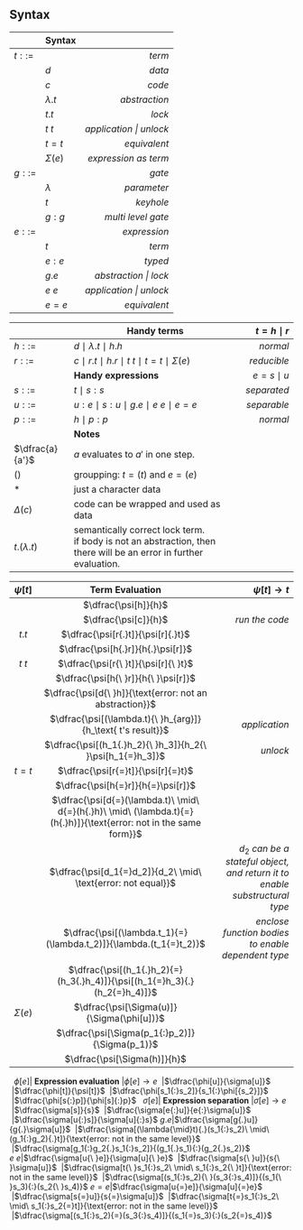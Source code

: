 <? Part of the TAPL project, under the Apache License v2.0 with LLVM
   Exceptions. See /LICENSE for license information.
   SPDX-License-Identifier: Apache-2.0 WITH LLVM-exception ?>

## Syntax

&nbsp;|**Syntax**|&nbsp;
---|---|---:
$t ::=$ || *term*
&nbsp;| $d$ | *data*
&nbsp;| $c$ | *code*
&nbsp;| $\lambda.t$ | *abstraction*
&nbsp;| $t{.}t$ | *lock*
&nbsp;| $t{\ }t$ | *application \| unlock*
&nbsp;| $t{=}t$ | *equivalent*
&nbsp;| $\Sigma(e)$ | *expression as term*
$g ::=$ || *gate*
&nbsp;| $\lambda$ | *parameter*
&nbsp;| $t$ | *keyhole*
&nbsp;| $g{:}g$ | *multi level gate*
$e ::=$ || *expression*
&nbsp;| $t$ | *term*
&nbsp;| $e{:}e$ | *typed*
&nbsp;| $g{.}e$ | *abstraction \| lock*
&nbsp;| $e{\ }e$ | *application \| unlock*
&nbsp;| $e{=}e$ | *equivalent*

&nbsp;|**Handy terms**| $t = h{\mid}r$
---|---|--:
$h ::=$| $d\ \mid\ \lambda.t\ \mid\ h{.}h$ | *normal*
$r ::=$| $c\ \mid\ r{.}t\ \mid\ h{.}r\ \mid\ t{\ }t\ \mid\ t{=}t\ \mid\ \Sigma(e)$ | *reducible*
&nbsp;|**Handy expressions**| $e=s{\mid}u$
$s ::=$| $t\ \mid\ s{:}s$ | *separated*
$u ::=$| $u{:}e\ \mid\ s{:}u\ \mid\ g{.}e\ \mid\ e{\ }e\ \mid\ e{=}e$ | *separable*
$p ::=$| $h\ \mid\ p{:}p$ | *normal*
&nbsp;|**Notes**
$\dfrac{a}{a'}$| $a$ evaluates to $a'$ in one step.
$()$| groupping: $t{=}(t)$ and $e{=}(e)$
$*$| just a character data
$\Delta(c)$| code can be wrapped and used as data
$t.(\lambda.t)$| semantically correct lock term.<br> if body is not an abstraction, then there will be an error in further evaluation.

$\psi[t]$| **Term Evaluation** |$\psi[t] \to t$
:-:|:-:|--:
&nbsp;|$\dfrac{\psi[h]}{h}$
&nbsp;|$\dfrac{\psi[c]}{h}$| *run the code*
$t{.}t$|$\dfrac{\psi[r{.}t]}{\psi[r]{.}t}$
&nbsp;|$\dfrac{\psi[h{.}r]}{h{.}\psi[r]}$
$t{\ }t$|$\dfrac{\psi[r{\ }t]}{\psi[r]{\ }t}$
&nbsp;|$\dfrac{\psi[h{\ }r]}{h{\ }\psi[r]}$
&nbsp;|$\dfrac{\psi[d{\ }h]}{\text{error: not an abstraction}}$
&nbsp;|$\dfrac{\psi[(\lambda.t){\ }h_{arg}]}{h_\text{ t's result}}$ | *application*
&nbsp;|$\dfrac{\psi[(h_1{.}h_2){\ }h_3]}{h_2{\ }\psi[h_1{=}h_3]}$ | *unlock*
$t{=}t$|$\dfrac{\psi[r{=}t]}{\psi[r]{=}t}$
&nbsp;|$\dfrac{\psi[h{=}r]}{h{=}\psi[r]}$
&nbsp;|$\dfrac{\psi[d{=}(\lambda.t)\ \mid\ d{=}(h{.}h)\ \mid\ (\lambda.t){=}(h{.}h)]}{\text{error: not in the same form}}$
&nbsp;|$\dfrac{\psi[d_1{=}d_2]}{d_2\ \mid\ \text{error: not equal}}$ | $d_2$ *can be a stateful object,*<br>*and return it to enable substructural type*
&nbsp;|$\dfrac{\psi[(\lambda.t_1){=}(\lambda.t_2)]}{\lambda.(t_1{=}t_2)}$ | *enclose function bodies to enable dependent type*
&nbsp;|$\dfrac{\psi[(h_1{.}h_2){=}(h_3{.}h_4)]}{\psi[(h_1{=}h_3){.}(h_2{=}h_4)]}$
$\Sigma(e)$|$\dfrac{\psi[\Sigma(u)]}{\Sigma(\phi[u])}$
&nbsp;|$\dfrac{\psi[\Sigma(p_1{:}p_2)]}{\Sigma(p_1)}$
&nbsp;|$\dfrac{\psi[\Sigma(h)]}{h}$
&nbsp;
$\phi[e]$| **Expression evaluation** |$\phi[e] \to e$
&nbsp;|$\dfrac{\phi[u]}{\sigma[u]}$
&nbsp;|$\dfrac{\phi[t]}{\psi[t]}$
&nbsp;|$\dfrac{\phi[s_1{:}s_2]}{s_1{:}\phi[{s_2}]}$
&nbsp;|$\dfrac{\phi[s{:}p]}{\phi[s]{:}p}$
&nbsp;
$\sigma[e]$| **Expression separation** |$\sigma[e] \to e$
&nbsp;|$\dfrac{\sigma[s]}{s}$
&nbsp;|$\dfrac{\sigma[e{:}u]}{e{:}\sigma[u]}$
&nbsp;|$\dfrac{\sigma[u{:}s]}{\sigma[u]{:}s}$
$g{.}e$|$\dfrac{\sigma[g{.}u]}{g{.}\sigma[u]}$
&nbsp;|$\dfrac{\sigma[(\lambda{\mid}t){.}(s_1{:}s_2)\ \mid\ (g_1{:}g_2){.}t]}{\text{error: not in the same level}}$
&nbsp;|$\dfrac{\sigma[g_1{:}g_2{.}s_1{:}s_2]}{(g_1{.}s_1){:}(g_2{.}s_2)}$
$e{\ }e$|$\dfrac{\sigma[u{\ }e]}{\sigma[u]{\ }e}$
&nbsp;|$\dfrac{\sigma[s{\ }u]}{s{\ }\sigma[u]}$
&nbsp;|$\dfrac{\sigma[t{\ }s_1{:}s_2\ \mid\ s_1{:}s_2{\ }t]}{\text{error: not in the same level}}$
&nbsp;|$\dfrac{\sigma[(s_1{:}s_2){\ }(s_3{:}s_4)]}{(s_1{\ }s_3){:}(s_2{\ }s_4)}$
$e{=}e$|$\dfrac{\sigma[u{=}e]}{\sigma[u]{=}e}$
&nbsp;|$\dfrac{\sigma[s{=}u]}{s{=}\sigma[u]}$
&nbsp;|$\dfrac{\sigma[t{=}s_1{:}s_2\ \mid\ s_1{:}s_2{=}t]}{\text{error: not in the same level}}$
&nbsp;|$\dfrac{\sigma[(s_1{:}s_2){=}(s_3{:}s_4)]}{(s_1{=}s_3){:}(s_2{=}s_4)}$
